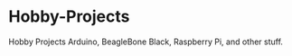 Hobby-Projects
==============

Hobby Projects
Arduino, BeagleBone Black, Raspberry Pi, and other stuff.
